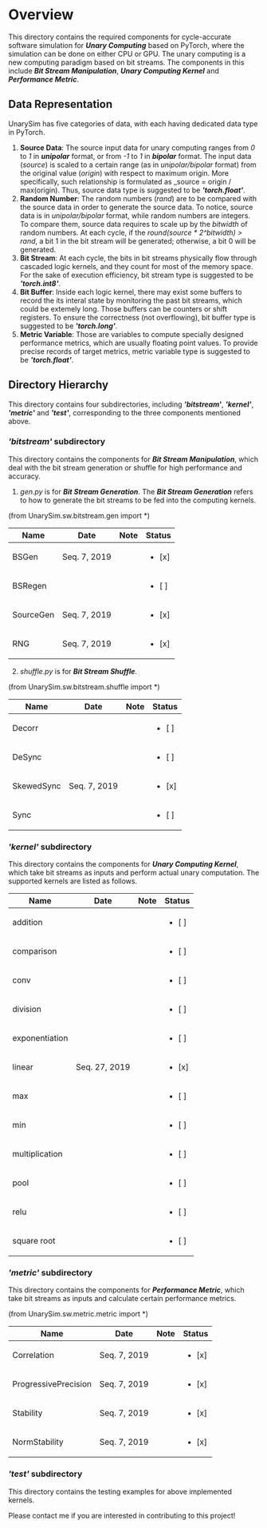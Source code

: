 # Overview
This directory contains the required components for cycle-accurate software simulation for _**Unary Computing**_ based on PyTorch, where the simulation can be done on either CPU or GPU. The unary computing is a new computing paradigm based on bit streams.
The components in this include _**Bit Stream Manipulation**_, _**Unary Computing Kernel**_ and _**Performance Metric**_.

## Data Representation
UnarySim has five categories of data, with each having dedicated data type in PyTorch.
1. **Source Data**: The source input data for unary computing ranges from _0_ to _1_ in _**unipolar**_ format, or from _-1_ to _1_ in _**bipolar**_ format. The input data (_source_) is scaled to a certain range (as in _unipolar/bipolar_ format) from the original value (_origin_) with respect to maximum origin. More specifically, such relationship is formulated as _source = origin / max(origin). Thus, source data type is suggested to be _**'torch.float'**_.
2. **Random Number**: The random numbers (_rand_) are to be compared with the source data in order to generate the source data. To notice, source data is in _unipolar/bipolar_ format, while random numbers are integers. To compare them, source data requires to scale up by the _bitwidth_ of random numbers. At each cycle, if the _round(source * 2^bitwidth) > rand_, a bit 1 in the bit stream will be generated; otherwise, a bit 0 will be generated.
3. **Bit Stream**: At each cycle, the bits in bit streams physically flow through cascaded logic kernels, and they count for most of the memory space. For the sake of execution efficiency, bit stream type is suggested to be _**'torch.int8'**_.
4. **Bit Buffer**: Inside each logic kernel, there may exist some buffers to record the its interal state by monitoring the past bit streams, which could be extemely long. Those buffers can be counters or shift registers. To ensure the correctness (not overflowing), bit buffer type is suggested to be _**'torch.long'**_.
5. **Metric Variable**: Those are variables to compute specially designed performance metrics, which are usually floating point values. To provide precise records of target metrics, metric variable type is suggested to be _**'torch.float'**_.

## Directory Hierarchy
This directory contains four subdirectories, including _**'bitstream'**_, _**'kernel'**_,  _**'metric'**_ and _**'test'**_, corresponding to the three components mentioned above.

### _'bitstream'_ subdirectory
This directory contains the components for _**Bit Stream Manipulation**_, which deal with the bit stream generation or shuffle for high performance and accuracy.

1. _gen.py_ is for _**Bit Stream Generation**_. The _**Bit Stream Generation**_ refers to how to generate the bit streams to be fed into the computing kernels.

(from UnarySim.sw.bitstream.gen import \*)

| Name                 | Date          | Note          | Status                 |
| -------------------- | ------------- | ------------- | ---------------------- |
| BSGen                | Seq. 7, 2019  |               | <ul><li>[x] </li></ul> |
| BSRegen              |               |               | <ul><li>[ ] </li></ul> |
| SourceGen            | Seq. 7, 2019  |               | <ul><li>[x] </li></ul> |
| RNG                  | Seq. 7, 2019  |               | <ul><li>[x] </li></ul> |


2. _shuffle.py_ is for _**Bit Stream Shuffle**_.

(from UnarySim.sw.bitstream.shuffle import \*)

| Name                 | Date          | Note          | Status                 |
| -------------------- | ------------- | ------------- | ---------------------- |
| Decorr               |               |               | <ul><li>[ ] </li></ul> |
| DeSync               |               |               | <ul><li>[ ] </li></ul> |
| SkewedSync           | Seq. 7, 2019  |               | <ul><li>[x] </li></ul> |
| Sync                 |               |               | <ul><li>[ ] </li></ul> |


### _'kernel'_ subdirectory
This directory contains the components for _**Unary Computing Kernel**_, which take bit streams as inputs and perform actual unary computation. The supported kernels are listed as follows.

| Name                 | Date          | Note          | Status                 |
| -------------------- | ------------- | ------------- | ---------------------- |
| addition             |               |               | <ul><li>[ ] </li></ul> |
| comparison           |               |               | <ul><li>[ ] </li></ul> |
| conv                 |               |               | <ul><li>[ ] </li></ul> |
| division             |               |               | <ul><li>[ ] </li></ul> |
| exponentiation       |               |               | <ul><li>[ ] </li></ul> |
| linear               | Seq. 27, 2019 |               | <ul><li>[x] </li></ul> |
| max                  |               |               | <ul><li>[ ] </li></ul> |
| min                  |               |               | <ul><li>[ ] </li></ul> |
| multiplication       |               |               | <ul><li>[ ] </li></ul> |
| pool                 |               |               | <ul><li>[ ] </li></ul> |
| relu                 |               |               | <ul><li>[ ] </li></ul> |
| square root          |               |               | <ul><li>[ ] </li></ul> |


### _'metric'_ subdirectory
This directory contains the components for  _**Performance Metric**_, which take bit streams as inputs and calculate certain performance metrics.

(from UnarySim.sw.metric.metric import \*)

| Name                 | Date          | Note          | Status                 |
| -------------------- | ------------- | ------------- | ---------------------- |
| Correlation          | Seq. 7, 2019  |               | <ul><li>[x] </li></ul> |
| ProgressivePrecision | Seq. 7, 2019  |               | <ul><li>[x] </li></ul> |
| Stability            | Seq. 7, 2019  |               | <ul><li>[x] </li></ul> |
| NormStability        | Seq. 7, 2019  |               | <ul><li>[x] </li></ul> |


### _'test'_ subdirectory
This directory contains the testing examples for above implemented kernels.


Please contact me if you are interested in contributing to this project!
